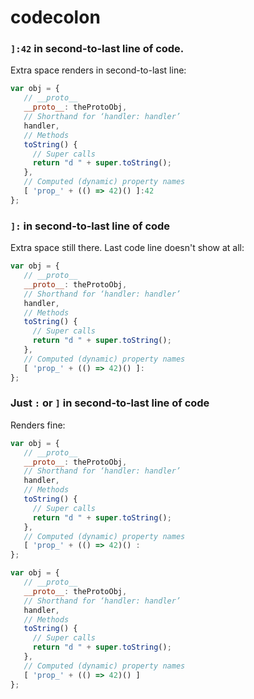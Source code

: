 codecolon
=========

### `]:42` in second-to-last line of code.

Extra space renders in second-to-last line:

```JavaScript
var obj = {
   // __proto__
   __proto__: theProtoObj,
   // Shorthand for ‘handler: handler’
   handler,
   // Methods
   toString() {
     // Super calls
     return "d " + super.toString();
   },
   // Computed (dynamic) property names
   [ 'prop_' + (() => 42)() ]:42
};
```

### `]:` in second-to-last line of code

Extra space still there. Last code line doesn't show at all:

```JavaScript
var obj = {
   // __proto__
   __proto__: theProtoObj,
   // Shorthand for ‘handler: handler’
   handler,
   // Methods
   toString() {
     // Super calls
     return "d " + super.toString();
   },
   // Computed (dynamic) property names
   [ 'prop_' + (() => 42)() ]:
};
```

### Just `:` or `]` in second-to-last line of code

Renders fine:

```JavaScript
var obj = {
   // __proto__
   __proto__: theProtoObj,
   // Shorthand for ‘handler: handler’
   handler,
   // Methods
   toString() {
     // Super calls
     return "d " + super.toString();
   },
   // Computed (dynamic) property names
   [ 'prop_' + (() => 42)() :
};
```

```JavaScript
var obj = {
   // __proto__
   __proto__: theProtoObj,
   // Shorthand for ‘handler: handler’
   handler,
   // Methods
   toString() {
     // Super calls
     return "d " + super.toString();
   },
   // Computed (dynamic) property names
   [ 'prop_' + (() => 42)() ]
};
```
